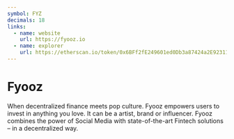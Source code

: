 ```yaml
---
symbol: FYZ
decimals: 18
links:
  - name: website
    url: https://fyooz.io
  - name: explorer
    url: https://etherscan.io/token/0x6BFf2fE249601ed0Db3a87424a2E923118BB0312
---
```


# Fyooz

When decentralized finance meets pop culture. Fyooz empowers users to invest in anything you love. It can be a artist, brand or influencer. Fyooz combines the power of Social Media with state-of-the-art Fintech solutions – in a decentralized way.
